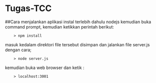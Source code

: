 # Tugas-TCC
##Cara menjalankan aplikasi
instal terlebih dahulu nodejs kemudian buka command prompt,
kemudian ketikkan perintah berikut:
``````
	> npm install
``````
masuk kedalam direktori file tersebut disimpan dan 
jalankan file server.js dengan cara;
``````
	> node server.js
``````
kemudian buka web browser dan ketik :
``````
	> localhost:3001
``````